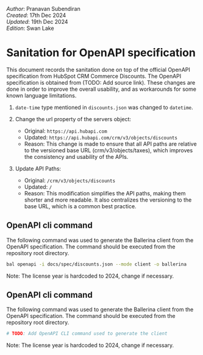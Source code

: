 _Author_:  Pranavan Subendiran \
_Created_: 17th Dec 2024 \
_Updated_: 19th Dec 2024 \
_Edition_: Swan Lake

# Sanitation for OpenAPI specification

This document records the sanitation done on top of the official OpenAPI specification from HubSpot CRM Commerce Discounts. 
The OpenAPI specification is obtained from (TODO: Add source link).
These changes are done in order to improve the overall usability, and as workarounds for some known language limitations.


1. `date-time` type mentioned in `discounts.json` was changed to `datetime`.
2. Change the url property of the servers object:

    * Original: `https://api.hubapi.com`
    * Updated: `https://api.hubapi.com/crm/v3/objects/discounts`
    * Reason: This change is made to ensure that all API paths are relative to the versioned base URL (crm/v3/objects/taxes), which improves the consistency and usability of the APIs.

3. Update API Paths:

    * Original: `/crm/v3/objects/discounts`
    * Updated: `/`
    * Reason: This modification simplifies the API paths, making them shorter and more readable. It also centralizes the versioning to the base URL, which is a common best practice.

## OpenAPI cli command

The following command was used to generate the Ballerina client from the OpenAPI specification. The command should be executed from the repository root directory.

```bash
bal openapi -i docs/spec/discounts.json --mode client -o ballerina
```
Note: The license year is hardcoded to 2024, change if necessary.

## OpenAPI cli command

The following command was used to generate the Ballerina client from the OpenAPI specification. The command should be executed from the repository root directory.

```bash
# TODO: Add OpenAPI CLI command used to generate the client
```
Note: The license year is hardcoded to 2024, change if necessary.

